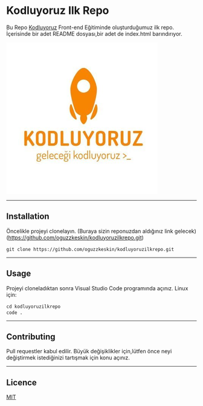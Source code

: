 # **Kodluyoruz Ilk Repo**
Bu Repo [Kodluyoruz](kodluyoruz.org) Front-end Eğitiminde oluşturduğumuz ilk repo. İçerisinde bir adet README dosyası,bir adet de index.html barındırıyor.

![Kodluyoruz Logo](https://raw.githubusercontent.com/Kodluyoruz/taskforce/git/git/markdown-nedir-nasil-kullaniriz-/figures/kodluyoruz_logo.jpg)

-----------------
## **Installation** 
Öncelikle projeyi clonelayın. (Buraya sizin reponuzdan aldığınız link gelecek) (https://github.com/oguzzkeskin/kodluyoruzilkrepo.git)
```
git clone https://github.com/oguzzkeskin/kodluyoruzilkrepo.git
```
----------------------------------
## **Usage**
Projeyi cloneladıktan sonra Visual Studio Code programında açınız.
Linux için:
```
cd kodluyoruzilkrepo
code .
```
------------------------
## **Contributing**

Pull requestler kabul edilir. Büyük değişiklikler için,lütfen önce neyi değiştirmek istediğinizi tartışmak için konu açınız.

-------------------

## **Licence**

[MIT](https://choosealicense.com/licenses/mit/)